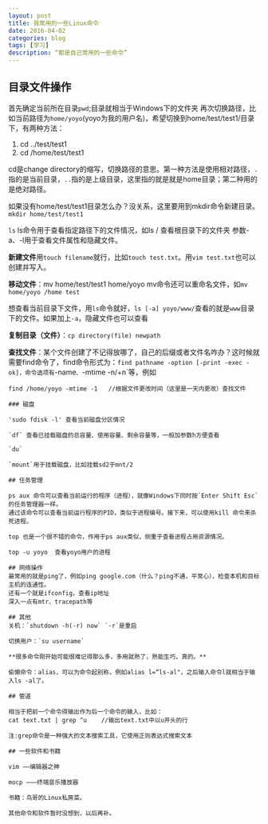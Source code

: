 ```yaml
---
layout: post
title: 我常用的一些Linux命令
date: 2016-04-02
categories: blog
tags: [学习]
description: “都是自己常用的一些命令”
---
```

## 目录文件操作

首先确定当前所在目录`pwd`;目录就相当于Windows下的文件夹
再次切换路径，比如当前路径为`home/yoyo`(yoyo为我的用户名)，希望切换到home/test/test1/目录下，有两种方法：

1. cd ../test/test1
2. cd /home/test/test1

cd是change directory的缩写，切换路径的意思。第一种方法是使用相对路径，`.`指的是当前目录，`..`指的是上级目录，这里指的就是就是home目录；第二种用的是绝对路径。

如果没有home/test/test1目录怎么办？没关系，这里要用到mkdir命令新建目录。
`mkdir home/test/test1`

`ls` ls命令用于查看指定路径下的文件情况，如ls / 查看根目录下的文件夹 参数-a、-l用于查看文件属性和隐藏文件。

**新建文件**用`touch filename`就行，比如`touch test.txt`。用`vim test.txt`也可以创建并写入。

**移动文件**：mv home/test/test1 home/yoyo   mv命令还可以重命名文件，如`mv home/yoyo /home test`

想查看当前目录下文件，用`ls`命令就好，`ls [-a] yoyo/www/`查看的就是`www`目录下的文件。如果加上`-a`，隐藏文件也可以查看

**复制目录（文件）**：`cp directory(file) newpath`

**查找文件**：某个文件创建了不记得放哪了，自己的后缀或者文件名咋办？这时候就需要find命令了，find命令形式为：`find pathname -option [-print -exec -ok]，命令选项有`-name`、`-mtime -n/+n`等，例如
```find . -name *.txt//找出当前目录下所有txt文件：
find /home/yoyo -mtime -1   //根据文件更改时间（这里是一天内更改）查找文件

### 磁盘

'sudo fdisk -l' 查看当前磁盘分区情况

`df` 查看已挂载磁盘的总容量、使用容量、剩余容量等，一般加参数h方便查看

`du`

`mount`用于挂载磁盘，比如挂载sd2于mnt/2

## 任务管理

ps aux 命令可以查看当前运行的程序（进程），就像Windows下同时按`Enter Shift Esc`的任务管理器一样。
通过该命令可以查看当前运行程序的PID，类似于进程编号。接下来，可以使用kill 命令来杀死进程。

top 也是一个很不错的命令，作用于ps aux类似，侧重于查看进程占用资源情况。

top -u yoyo  查看yoyo用户的进程

## 网络操作
最常用的就是ping了，例如ping google.com（什么？ping不通，平常心），检查本机和目标主机的连通性。
还有一个就是ifconfig，查看ip地址
深入一点有mtr、tracepath等

## 其他
关机：`shutdown -h(-r) now` `-r`是重启

切换用户：`su username`

**很多命令刚开始可能很难记得那么多，多用就熟了，熟能生巧，真的。**

偷懒命令：alias，可以为命令起别称，例如alias l=“ls-al"，之后输入命令l就相当于输入ls -al了。

## 管道

相当于把前一个命令得输出作为后一个命令的输入，比如：
cat text.txt | grep ^u    //输出text.txt中以u开头的行

注:grep命令是一种强大的文本搜索工具，它使用正则表达式搜索文本

## 一些软件和书籍

vim ——编辑器之神

mocp ———终端音乐播放器

书籍：鸟哥的Linux私房菜。

其他命令和软件暂时没想到，以后再补。
